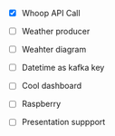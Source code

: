 - [x] Whoop API Call
- [ ] Weather producer
- [ ] Weahter diagram
- [ ] Datetime as kafka key
- [ ] Cool dashboard
- [ ] Raspberry
- [ ] Presentation suppport


